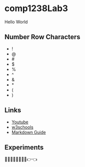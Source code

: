 # comp1238Lab3
Hello World

## Number Row Characters
* !
* @
* \#
* $
* % 
* ^
* &
* \*
* (
* )
## Links
* [Youtube](https://www.youtube.com)
* [w3schools](https://www.w3schools.com/)
* [Markdown Guide](https://www.markdownguide.org/basic-syntax/)
## Experiments
👀👀👀👀🙃🙃🙃🙃👉👈
